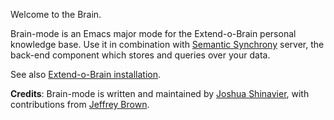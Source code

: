 Welcome to the Brain.

Brain-mode is an Emacs major mode for the Extend-o-Brain personal knowledge base.  Use it in combination with [Semantic Synchrony](https://github.com/joshsh/smsn) server, the back-end component which stores and queries over your data.

See also [Extend-o-Brain installation](https://github.com/joshsh/smsn/wiki/Extend%E2%80%90o%E2%80%90Brain-installation).

**Credits**: Brain-mode is written and maintained by [Joshua Shinavier](https://github.com/joshsh), with contributions from [Jeffrey Brown](https://github.com/JeffreyBenjaminBrown).
